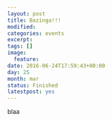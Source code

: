 ```yaml
---
layout: post
title: Bazinga!!!
modified:
categories: events
excerpt:        
tags: []
image:
  feature:
date: 2016-06-24T17:59:43+00:00
day: 25
month: mar
status: Finished
latestpost: yes
---
```

blaa
